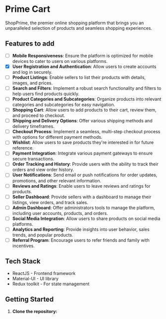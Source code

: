 # Prime Cart

ShopPrime, the premier online shopping platform that brings you an unparalleled selection of products and seamless shopping experiences.

## Features to add

- [ ] **Mobile Responsiveness**: Ensure the platform is optimized for mobile devices to cater to users on various platforms.
- [x] **User Registration and Authentication**: Allow users to create accounts and log in securely.
- [ ] **Product Listings**: Enable sellers to list their products with details, images, and prices.
- [ ] **Search and Filters**: Implement a robust search functionality and filters to help users find products quickly.
- [ ] **Product Categories and Subcategories**: Organize products into relevant categories and subcategories for easy navigation.
- [ ] **Shopping Cart**: Allow users to add products to their cart, review them, and proceed to checkout.
- [ ] **Shipping and Delivery Options**: Offer various shipping methods and delivery timeframes.
- [ ] **Checkout Process**: Implement a seamless, multi-step checkout process with options for different payment methods.
- [ ] **Wishlist**: Allow users to save products they're interested in for future reference.
- [ ] **Payment Integration**: Integrate various payment gateways to ensure secure transactions.
- [ ] **Order Tracking and History**: Provide users with the ability to track their orders and view order history.
- [ ] **User Notifications**: Send email or push notifications for order updates, promotions, and other relevant information.
- [ ] **Reviews and Ratings**: Enable users to leave reviews and ratings for products.
- [ ] **Seller Dashboard**: Provide sellers with a dashboard to manage their listings, view orders, and track sales.
- [ ] **Admin Dashboard**: Offer administrators tools to manage the platform, including user accounts, products, and orders.
- [ ] **Social Media Integration**: Allow users to share products on social media platforms.
- [ ] **Analytics and Reporting**: Provide insights into user behavior, sales trends, and popular products.
- [ ] **Referral Program**: Encourage users to refer friends and family with incentives.

## Tech Stack

- ReactJS - Frontend framework
- Material-UI  - UI library
- Redux toolkit - For state management

## Getting Started

1. **Clone the repository:**